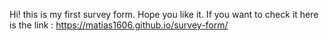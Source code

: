 Hi! this is my first survey form.
Hope you like it.
If you want to check it here is the link :
  https://matias1606.github.io/survey-form/
